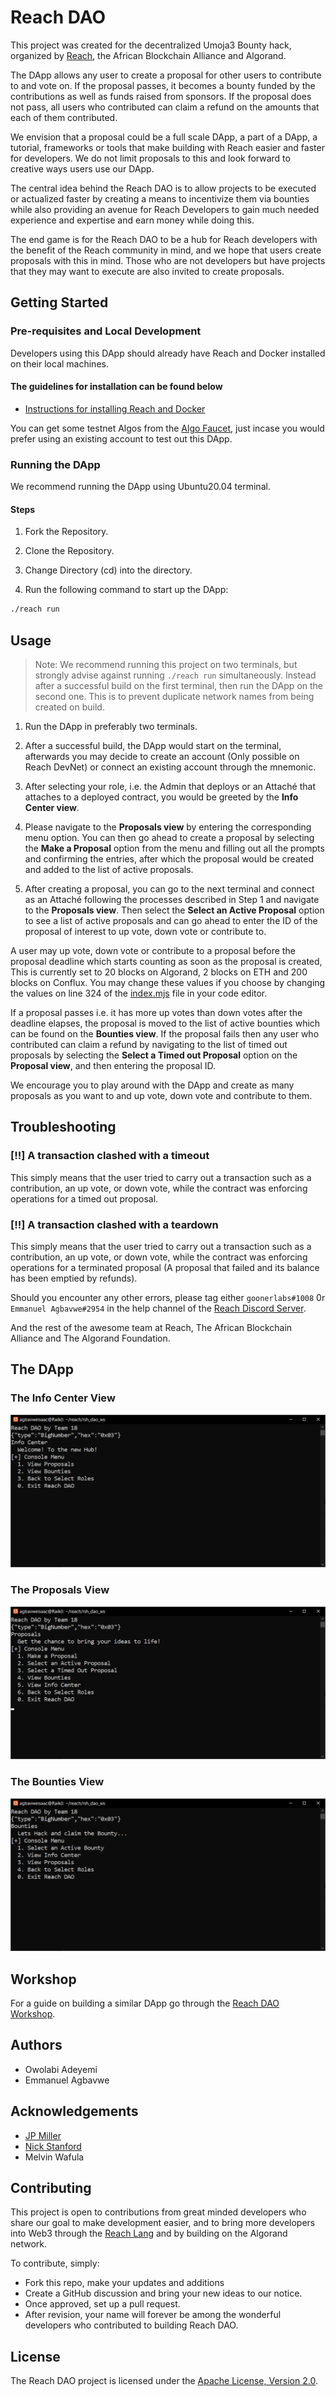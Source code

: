 # Reach DAO

This project was created for the decentralized Umoja3 Bounty hack, organized by [Reach](bit.ly/3GJm5ep), the African Blockchain Alliance and Algorand.

The DApp allows any user to create a proposal for other users to contribute to and vote on. If the proposal passes, it becomes a bounty funded by the contributions as well as funds raised from sponsors. If the proposal does not pass, all users who contributed can claim a refund on the amounts that each of them contributed.  

We envision that a proposal could be a full scale DApp, a part of a DApp, a tutorial, frameworks or tools that make building with Reach easier and faster for developers. We do not limit proposals to this and look forward to creative ways users use our DApp.  

The central idea behind the Reach DAO is to allow projects to be executed or actualized faster by creating a means to incentivize them via bounties while also providing an avenue for Reach Developers to gain much needed experience and expertise and earn money while doing this.  

The end game is for the Reach DAO to be a hub for Reach developers with the benefit of the Reach community in mind, and we hope that users create proposals with this in mind.
Those who are not developers but have projects that they may want to execute are also invited to create proposals.

## Getting Started

### Pre-requisites and Local Development

Developers using this DApp should already have Reach and Docker installed on their local machines.

#### The guidelines for installation can be found below

- [Instructions for installing Reach and Docker](https://docs.reach.sh/quickstart/#qs-win-install)

You can get some testnet Algos from the [Algo Faucet](https://bank.testnet.algorand.network/), just incase you would prefer using an existing account to test out this DApp.

### Running the DApp

We recommend running the DApp using Ubuntu20.04 terminal.

#### Steps

1. Fork the Repository.

2. Clone the Repository.

3. Change Directory (cd) into the directory.

4. Run the following command to start up the DApp:  

```sh
./reach run
```

## Usage

>Note: We recommend running this project on two terminals, but strongly advise against running `./reach run` simultaneously. Instead after a successful build on the first terminal, then run the DApp on the second one. This is to prevent duplicate network names from being created on build.

1. Run the DApp in preferably two terminals.

2. After a successful build, the DApp would start on the terminal, afterwards you may decide to create an account (Only possible on Reach DevNet) or connect an existing account through the mnemonic.

3. After selecting your role, i.e. the Admin that deploys or an Attaché that attaches to a deployed contract, you would be greeted by the **Info Center view**.

4. Please navigate to the **Proposals view** by entering the corresponding menu option. You can then go ahead to create a proposal by selecting the **Make a Proposal** option from the menu and  filling out all the prompts and confirming the entries, after which the proposal would be created and added to the list of active proposals.  

5. After creating a proposal, you can go to the next terminal and connect as an Attaché following the processes described in Step 1 and navigate to the **Proposals view**. Then select the **Select an Active Proposal** option to see a list of active proposals and can go ahead to enter the ID of the proposal of interest to up vote, down vote or contribute to.  

A user may up vote, down vote or contribute to a proposal before the proposal deadline which starts counting as soon as the proposal is created, This is currently set to 20 blocks on Algorand, 2 blocks on ETH and 200 blocks on Conflux. You may change these values if you choose by changing the values on line 324 of the [index.mjs](./rsh_dao-vX/index.mjs) file in your code editor.  

If a proposal passes i.e. it has more up votes than down votes after the deadline elapses, the proposal is moved to the list of active bounties which can be found on the **Bounties view**. If the proposal fails then any user who contributed can claim a refund by navigating to the list of timed out proposals by selecting the **Select a Timed out Proposal** option on the **Proposal view**, and then entering the proposal ID.  

We encourage you to play around with the DApp and create as many proposals as you want to and up vote, down vote and contribute to them.  

## Troubleshooting

### [‼] A transaction clashed with a timeout

This simply means that the user tried to carry out a transaction such as a contribution, an up vote, or down vote, while the contract was enforcing operations for a timed out proposal.

### [‼] A transaction clashed with a teardown

This simply means that the user tried to carry out a transaction such as a contribution, an up vote, or down vote, while the contract was enforcing operations for a terminated proposal (A proposal that failed and its balance has been emptied by refunds).

Should you encounter any other errors, please tag either `goonerlabs#1008` 0r `Emmanuel Agbavwe#2954` in the help channel of the [Reach Discord Server](bit.ly/3BnPyKd).  

And the rest of the awesome team at Reach, The African Blockchain Alliance and The Algorand Foundation.

## The DApp

### The Info Center View

![InfoCenter](images/InfoCenter.png)

### The Proposals View

![Proposals](images/Proposals.png)

### The Bounties View

![Bounties](images/Bounties.png)

## Workshop

For a guide on building a similar DApp go through the [Reach DAO Workshop](./WORKSHOP.md).

## Authors

- Owolabi Adeyemi
- Emmanuel Agbavwe

## Acknowledgements  

- [JP Miller](https://github.com/TheChronicMonster)
- [Nick Stanford](https://github.com/nstanford5)
- Melvin Wafula  

## Contributing

This project is open to contributions from great minded developers who share our goal to make development easier, and to bring more developers into Web3 through the [Reach Lang](https://github.com/Aro1914/Reach-Lang) and by building on the Algorand network.  

To contribute, simply:

- Fork this repo, make your updates and additions
- Create a GitHub discussion and bring your new ideas to our notice.
- Once approved, set up a pull request.
- After revision, your name will forever be among the wonderful developers who contributed to building Reach DAO.  

## License

The Reach DAO project is licensed under the [Apache License, Version 2.0](./LICENSE).
